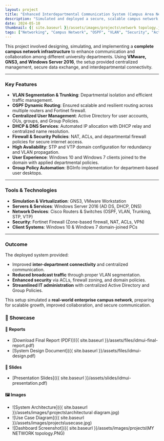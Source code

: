 ```yaml
---
layout: project
title: "Enhanced Interdepartmental Communication System (Campus Area Network)"
description: "Simulated and deployed a secure, scalable campus network integrating interdepartmental communication with centralized management and security."
date: 2024-05-10
thumbnail: {{ site.baseurl }}/assets/images/projects\network topology.jpg
tags: ["Networking", "Campus Network", "OSPF", "VLAN", "Security", "Active Directory"]
---
```


This project involved designing, simulating, and implementing a **complete campus network infrastructure** to enhance communication and collaboration among different university departments. Using **VMware, GNS3, and Windows Server 2016**, the setup provided centralized management, secure data exchange, and interdepartmental connectivity.

---

### Key Features
- **VLAN Segmentation & Trunking**: Departmental isolation and efficient traffic management.  
- **OSPF Dynamic Routing**: Ensured scalable and resilient routing across multiple routers and Fortinet firewall.  
- **Centralized User Management**: Active Directory for user accounts, OUs, groups, and Group Policies.  
- **DHCP & DNS Services**: Automated IP allocation with DHCP relay and centralized name resolution.  
- **Firewall & Security Policies**: NAT, ACLs, and departmental firewall policies for secure internet access.  
- **High Availability**: STP and VTP domain configuration for redundancy and VLAN propagation.  
- **User Experience**: Windows 10 and Windows 7 clients joined to the domain with applied departmental policies.  
- **Group Policy Automation**: BGInfo implementation for department-based user desktops.  

---

### Tools & Technologies
- **Simulation & Virtualization**: GNS3, VMware Workstation  
- **Servers & Services**: Windows Server 2016 (AD DS, DHCP, DNS)  
- **Network Devices**: Cisco Routers & Switches (OSPF, VLAN, Trunking, STP, VTP)  
- **Security**: Fortinet Firewall (Zone-based firewall, NAT, ACLs, VPN)  
- **Client Systems**: Windows 10 & Windows 7 domain-joined PCs  

---

### Outcome
The deployed system provided:
- Improved **inter-department connectivity** and centralized communication.  
- **Reduced broadcast traffic** through proper VLAN segmentation.  
- **Enhanced security** via ACLs, firewall zoning, and domain policies.  
- **Streamlined IT administration** with centralized Active Directory and Group Policies.  

This setup simulated a **real-world enterprise campus network**, preparing for scalable growth, improved collaboration, and secure communication.


### 📂 Showcase

#### 📄 Reports  
- [Download Final Report (PDF)]({{ site.baseurl }}/assets/files/idmui-final-report.pdf)  
- [System Design Document]({{ site.baseurl }}/assets/files/idmui-design.pdf)  

#### 📑 Slides  
- [Presentation Slides]({{ site.baseurl }}/assets/slides/idmui-presentation.pdf)  

#### 🖼️ Images  
- ![System Architecture]({{ site.baseurl }}/assets/images/\projects\architectural diagram.jpg)  
- ![Use Case Diagram]({{ site.baseurl }}/assets/images/projects\usecase.jpg)  
- ![Dashboard Screenshot]({{ site.baseurl }}/assets/images/projects\MY NETWORK topology.PNG)  
